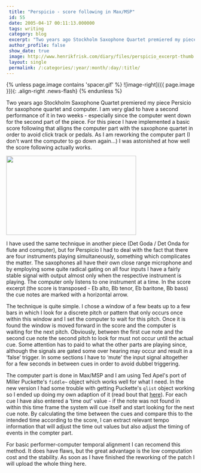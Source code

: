```yaml
---
 title: "Perspicio - score following in Max/MSP"
 id: 55
 date: 2005-04-17 00:11:13.000000
 tags: writing
 category: blog
 excerpt: "Two years ago Stockholm Saxophone Quartet premiered my piece Persicio for saxophone quartet and computer. I am very glad to have a second performance of it in two weeks - especially since the computer..."
 author_profile: false
 show_date: true
 image: http://www.henrikfrisk.com/diary/files/perspicio_excerpt-thumb.gif
 layout: single
 permalink: /:categories/:year/:month/:day/:title/
---
```

{% unless page.image contains 'spacer.gif' %}
   ![image-right]({{ page.image }}){: .align-right .news-flash}
{% endunless %}

Two years ago Stockholm Saxophone Quartet premiered my piece Persicio for saxophone quartet and computer. I am very glad to have a second performance of it in two weeks - especially since the computer went down for the second part of the piece. For this piece I have implemented a basic score following that alligns the computer part with the saxophone quartet in order to avoid click track or pedals. As I am reworking the computer part (I don't want the computer to go down again...) I was astonished at how well the score following actually works.

<a href="/assets/files/diary/perspicio_excerpt.php" onclick="window.open('/assets/files/diary/perspicio_excerpt.php','popup','width= 694,height=423,scrollbars=no,resizable=no,toolbar=no,directories=no,location=no,menubar=no,status=no,left=0,top=0'); return false"><img src="/assets/files/diary/perspicio_excerpt-thumb.gif" width="347" height="211" border="0" /></a>


I have used the same technique in another piece (Det Goda / Det Onda for flute and computer), but for Perspicio I had to deal with the fact that there are four instruments playing simultaneously, something which complicates the matter. The saxophones all have their own close range microphone and by employing some quite radical gating on all four inputs I have a fairly stable signal with output almost only when the respective instrument is playing. The computer only listens to one instrument at a time. In the score excerpt (the score is transposed - Eb alto, Bb tenor, Eb baritone, Bb bass) the cue notes are marked with a horizontal arrow.


The technique is quite simple. I chose a window of a few beats up to a few bars in which I look for a discrete pitch or pattern that only occurs once within this window and I set the computer to wait for this pitch. Once it is found the window is moved forward in the score and the computer is waiting for the next pitch. Obviously, between the first cue note and the second cue note the second pitch to look for must not occur until the actual cue. Some attention has to paid to what the other parts are playing since, although the signals are gated some over hearing may occur and result in a &lsquo;false&rsquo; trigger. In some sections I have to &lsquo;mute&rsquo; the input signal altogether for a few seconds in between cues in order to avoid dubbel triggering.


The computer part is done in Max/MSP and I am using Ted Apel's port of Miller Puckette's <code>fiddle~</code> object which works well for what I need. In the new version I had some trouble with getting Puckette's <code>qlist</code> object working so I ended up doing my own adaption of it (read bout that <a href="http://www.henrikfrisk.com/diary/archives/2005/04/max_implementat.php">here</a>). For each cue I have also entered a &lsquo;time out&rsquo; value - if the note was not found in within this time frame the system will cue itself and start looking for the next cue note. By calculating the time between the cues and compare this to the intended time according to the score, I can extract relevant tempo information that will adjust the time out values but also adjust the timing of events in the compter part.


For basic performer-computer temporal alignment I can recomend this method. It does have flaws, but the great advantage is the low computation cost and the stability. As soon as I have finished the reworking of the patch I will upload the whole thing here.
